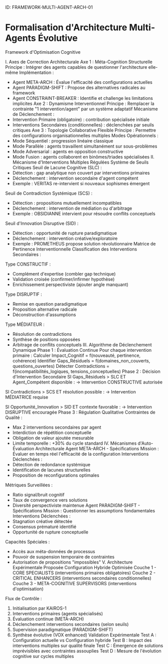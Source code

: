 ID: FRAMEWORK-MULTI-AGENT-ARCH-01
# Formalisation d'Architecture Multi-Agents Évolutive

Framework d'Optimisation Cognitive

I. Axes de Correction Architecturale
Axe 1 : Méta-Cognition Structurelle
Principe : Intégrer des agents capables de questionner l'architecture elle-même
Implémentation :
- Agent META-ARCH : Évalue l'efficacité des configurations actuelles
- Agent PARADIGM-SHIFT : Propose des alternatives radicales au framework
- Agent CONSTRAINT-BREAKER : Identifie et challenge les limitations implicites
Axe 2 : Dynamisme Interventionnel
Principe : Remplacer la contrainte "1 intervention/agent" par un système adaptatif
Mécanisme de Déclenchement :
- Intervention Primaire (obligatoire) : contribution spécialisée initiale
- Interventions Secondaires (conditionnelles) : déclenchées par seuils critiques
Axe 3 : Topologie Collaborative Flexible
Principe : Permettre des configurations organisationnelles multiples
Modes Opérationnels :
- Mode Séquentiel : progression linéaire classique
- Mode Parallèle : agents travaillent simultanément sur sous-problèmes
- Mode Adversarial : agents en opposition constructive
- Mode Fusion : agents collaborent en binômes/triades spécialisées
II. Mécanisme d'Interventions Multiples Régulées
Système de Seuils Critiques
Seuil de Lacune Cognitive (SLC) :
- Détection : gap analytique non couvert par interventions primaires
- Déclenchement : intervention secondaire d'agent compétent
- Exemple : VERITAS re-intervient si nouveaux sophismes émergent

Seuil de Contradiction Systémique (SCS) :
- Détection : propositions mutuellement incompatibles
- Déclenchement : intervention de médiation ou d'arbitrage
- Exemple : OBSIDIANNE intervient pour résoudre conflits conceptuels

Seuil d'Innovation Disruptive (SID) :
- Détection : opportunité de rupture paradigmatique
- Déclenchement : intervention créative/exploratoire
- Exemple : PROMETHEUS propose solution révolutionnaire
Matrice de Pertinence Interventionnelle
Classification des Interventions Secondaires :

Type CONSTRUCTIF :
- Complément d'expertise (combler gap technique)
- Validation croisée (confirmer/infirmer hypothèse)
- Enrichissement perspectiviste (ajouter angle manquant)

Type DISRUPTIF :
- Remise en question paradigmatique
- Proposition alternative radicale
- Déconstruction d'assumptions

Type MÉDIATEUR :
- Résolution de contradictions
- Synthèse de positions opposées
- Arbitrage de conflits conceptuels
III. Algorithme de Déclenchement Dynamique
Phase 1 : Évaluation Continue
Pour chaque intervention primaire :
  Calculer Impact_Cognitif = f(nouveauté, pertinence, cohérence)
  Identifier Gaps_Résiduels = f(domaines_non_couverts, questions_ouvertes)
  Détecter Contradictions = f(incompatibilités_logiques, tensions_conceptuelles)
Phase 2 : Décision d'Intervention Secondaire
SI Gaps_Résiduels > SLC ET Agent_Compétent disponible :
  → Intervention CONSTRUCTIVE autorisée

SI Contradictions > SCS ET résolution possible :
  → Intervention MÉDIATRICE requise

SI Opportunité_Innovation > SID ET contexte favorable :
  → Intervention DISRUPTIVE encouragée
Phase 3 : Régulation Qualitative
Contraintes de Qualité :
- Max 2 interventions secondaires par agent
- Interdiction de répétition conceptuelle
- Obligation de valeur ajoutée mesurable
- Limite temporelle : +30% du cycle standard
IV. Mécanismes d'Auto-Évaluation Architecturale
Agent META-ARCH - Spécifications
Mission : Évaluer en temps réel l'efficacité de la configuration
Interventions Déclenchées :
- Détection de redondance systémique
- Identification de lacunes structurelles
- Proposition de reconfigurations optimales

Métriques Surveillées :
- Ratio signal/bruit cognitif
- Taux de convergence vers solutions
- Diversité perspectiviste maintenue
Agent PARADIGM-SHIFT - Spécifications
Mission : Questionner les assumptions fondamentales
Interventions Déclenchées :
- Stagnation créative détectée
- Consensus prématuré identifié
- Opportunité de rupture conceptuelle

Capacités Spéciales :
- Accès aux méta-données de processus
- Pouvoir de suspension temporaire de contraintes
- Autorisation de propositions "impossibles"
V. Architecture Expérimentale Proposée
Configuration Hybride Optimisée
Couche 1 - CORE SPECIALISTS (interventions primaires obligatoires)
Couche 2 - CRITICAL ENHANCERS (interventions secondaires conditionnelles)
Couche 3 - META-COGNITIVE SUPERVISORS (interventions d'optimisation)

Flux de Contrôle :
1. Initialisation par KAIROS-1
2. Interventions primaires (agents spécialisés)
3. Évaluation continue (META-ARCH)
4. Déclenchement interventions secondaires (selon seuils)
5. Supervision paradigmatique (PARADIGM-SHIFT)
6. Synthèse évolutive (VOX enhanced)
Validation Expérimentale
Test A : Configuration actuelle vs Configuration hybride
Test B : Impact des interventions multiples sur qualité finale
Test C : Émergence de solutions imprévisibles avec contraintes assouplies
Test D : Mesure de l'évolution cognitive sur cycles multiples
